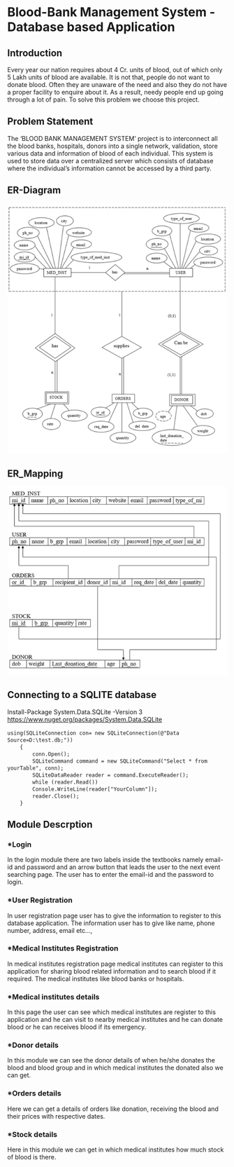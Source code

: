# Blood-Bank Management System - Database based Application
## Introduction
Every year our nation requires about 4 Cr. units of blood, out of which only 5 Lakh units of blood are available. It is not that, people do not want to donate blood. Often they are unaware of the need and also they do not have a proper facility to enquire about it. As a result, needy people end up going through a lot of pain. To solve this problem we choose this project.

## Problem Statement
The ‘BLOOD BANK MANAGEMENT SYSTEM’ project is to interconnect all the blood banks, hospitals, donors into a single network, validation, store various data and information of blood of each individual. This system is used to store data over a centralized server which consists of database where the individual’s information cannot be accessed by a third party.

## ER-Diagram
![Image of ER-Diagram](https://github.com/Revanthpn/BloodBank/blob/master/BloodBank/BloodBank/Resources/ER-diagram.PNG)

## ER_Mapping
![Image of ER-Diagram](https://github.com/Revanthpn/BloodBank/blob/master/BloodBank/BloodBank/Resources/ER-Mapping.PNG)

## Connecting to a SQLITE database
Install-Package System.Data.SQLite -Version 3 
https://www.nuget.org/packages/System.Data.SQLite
```
using(SQLiteConnection con= new SQLiteConnection(@"Data Source=D:\test.db;"))
    {
        conn.Open();
        SQLiteCommand command = new SQLiteCommand("Select * from yourTable", conn);
        SQLiteDataReader reader = command.ExecuteReader();
        while (reader.Read())
        Console.WriteLine(reader["YourColumn"]);
        reader.Close();
    }
```
## Module Descrption
### *Login
In the login module there are two labels inside the textbooks namely email-id and password and an arrow button that leads the user to the next event searching page. The user has to enter the email-id and the password to login.
### *User Registration      
In user registration page user has to give the information to register to this database application. The information user has to give like name, phone number, address, email etc...,
### *Medical Institutes Registration
In medical institutes registration page medical institutes can register to this application for sharing blood related information and to search blood if it required. The medical institutes like blood banks or hospitals. 
### *Medical institutes details
In this page the user can see which medical institutes are register to this application and he can visit to nearby medical institutes and he can donate blood or he can receives blood if its emergency.
### *Donor details
In this module we can see the donor details of when he/she donates the blood and blood group and in which medical institutes the donated also we can get.
### *Orders details
Here we can get a details of orders like donation, receiving the blood and their prices with respective dates.
### *Stock details
Here in this module we can get in which medical institutes how much stock of blood is there.
